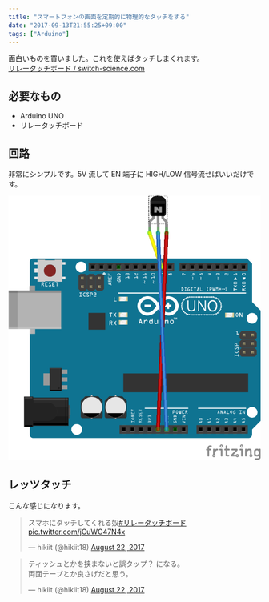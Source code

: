 ```yaml
---
title: "スマートフォンの画面を定期的に物理的なタッチをする"
date: "2017-09-13T21:55:25+09:00"
tags: ["Arduino"]
---
```


面白いものを買いました。これを使えばタッチしまくれます。  
[リレータッチボード / switch-science.com](https://www.switch-science.com/catalog/2455/)

## 必要なもの

- Arduino UNO
- リレータッチボード

## 回路

非常にシンプルです。5V 流して EN 端子に HIGH/LOW 信号流せばいいだけです。

![](20170913215306.png)

## レッツタッチ

こんな感じになります。

<blockquote class="twitter-tweet"><p lang="ja" dir="ltr">スマホにタッチしてくれる奴<a href="https://twitter.com/hashtag/%E3%83%AA%E3%83%AC%E3%83%BC%E3%82%BF%E3%83%83%E3%83%81%E3%83%9C%E3%83%BC%E3%83%89?src=hash&amp;ref_src=twsrc%5Etfw">#リレータッチボード</a> <a href="https://t.co/jCuWG47N4x">pic.twitter.com/jCuWG47N4x</a></p>&mdash; hikiit (@hikiit18) <a href="https://twitter.com/hikiit18/status/900008765650460672?ref_src=twsrc%5Etfw">August 22, 2017</a></blockquote>

<blockquote class="twitter-tweet"><p lang="ja" dir="ltr">ティッシュとかを挟まないと誤タップ？ になる。<br>両面テープとか良さげだと思う。</p>&mdash; hikiit (@hikiit18) <a href="https://twitter.com/hikiit18/status/900009413494267909?ref_src=twsrc%5Etfw">August 22, 2017</a></blockquote>
